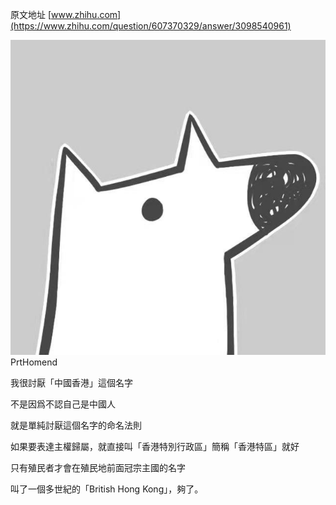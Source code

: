 原文地址 [www.zhihu.com](https://www.zhihu.com/question/607370329/answer/3098540961) 

![c24fcb6f2041b64bad0181ee9013e709_MD5](../assets/c24fcb6f2041b64bad0181ee9013e709_MD5.jpg)PrtHomend

我很討厭「中國香港」這個名字

不是因爲不認自己是中國人

就是單純討厭這個名字的命名法則

如果要表達主權歸屬，就直接叫「香港特別行政區」簡稱「香港特區」就好

只有殖民者才會在殖民地前面冠宗主國的名字

叫了一個多世紀的「British Hong Kong」，夠了。
